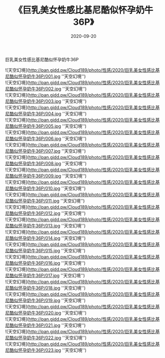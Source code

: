 ﻿---
layout: post
title:  《巨乳美女性感比基尼酷似怀孕奶牛36P》
date:   2020-09-20
img: http://pan.gjdd.pw/Cloud189/photo/性感/2020/巨乳美女性感比基尼酷似怀孕奶牛36P/000.jpg
categories: [美女, 性感, 泳衣]
---

巨乳美女性感比基尼酷似怀孕奶牛36P



![天空幻境](http://pan.gjdd.pw/Cloud189/photo/性感/2020/巨乳美女性感比基尼酷似怀孕奶牛36P/001.jpg ''天空幻境'') <br>
![天空幻境](http://pan.gjdd.pw/Cloud189/photo/性感/2020/巨乳美女性感比基尼酷似怀孕奶牛36P/002.jpg ''天空幻境'') <br>
![天空幻境](http://pan.gjdd.pw/Cloud189/photo/性感/2020/巨乳美女性感比基尼酷似怀孕奶牛36P/003.jpg ''天空幻境'') <br>
![天空幻境](http://pan.gjdd.pw/Cloud189/photo/性感/2020/巨乳美女性感比基尼酷似怀孕奶牛36P/004.jpg ''天空幻境'') <br>
![天空幻境](http://pan.gjdd.pw/Cloud189/photo/性感/2020/巨乳美女性感比基尼酷似怀孕奶牛36P/005.jpg ''天空幻境'') <br>
![天空幻境](http://pan.gjdd.pw/Cloud189/photo/性感/2020/巨乳美女性感比基尼酷似怀孕奶牛36P/006.jpg ''天空幻境'') <br>
![天空幻境](http://pan.gjdd.pw/Cloud189/photo/性感/2020/巨乳美女性感比基尼酷似怀孕奶牛36P/007.jpg ''天空幻境'') <br>
![天空幻境](http://pan.gjdd.pw/Cloud189/photo/性感/2020/巨乳美女性感比基尼酷似怀孕奶牛36P/008.jpg ''天空幻境'') <br>
![天空幻境](http://pan.gjdd.pw/Cloud189/photo/性感/2020/巨乳美女性感比基尼酷似怀孕奶牛36P/009.jpg ''天空幻境'') <br>
![天空幻境](http://pan.gjdd.pw/Cloud189/photo/性感/2020/巨乳美女性感比基尼酷似怀孕奶牛36P/010.jpg ''天空幻境'') <br>
![天空幻境](http://pan.gjdd.pw/Cloud189/photo/性感/2020/巨乳美女性感比基尼酷似怀孕奶牛36P/011.jpg ''天空幻境'') <br>
![天空幻境](http://pan.gjdd.pw/Cloud189/photo/性感/2020/巨乳美女性感比基尼酷似怀孕奶牛36P/012.jpg ''天空幻境'') <br>
![天空幻境](http://pan.gjdd.pw/Cloud189/photo/性感/2020/巨乳美女性感比基尼酷似怀孕奶牛36P/013.jpg ''天空幻境'') <br>
![天空幻境](http://pan.gjdd.pw/Cloud189/photo/性感/2020/巨乳美女性感比基尼酷似怀孕奶牛36P/014.jpg ''天空幻境'') <br>
![天空幻境](http://pan.gjdd.pw/Cloud189/photo/性感/2020/巨乳美女性感比基尼酷似怀孕奶牛36P/015.jpg ''天空幻境'') <br>
![天空幻境](http://pan.gjdd.pw/Cloud189/photo/性感/2020/巨乳美女性感比基尼酷似怀孕奶牛36P/016.jpg ''天空幻境'') <br>
![天空幻境](http://pan.gjdd.pw/Cloud189/photo/性感/2020/巨乳美女性感比基尼酷似怀孕奶牛36P/017.jpg ''天空幻境'') <br>
![天空幻境](http://pan.gjdd.pw/Cloud189/photo/性感/2020/巨乳美女性感比基尼酷似怀孕奶牛36P/018.jpg ''天空幻境'') <br>
![天空幻境](http://pan.gjdd.pw/Cloud189/photo/性感/2020/巨乳美女性感比基尼酷似怀孕奶牛36P/019.jpg ''天空幻境'') <br>
![天空幻境](http://pan.gjdd.pw/Cloud189/photo/性感/2020/巨乳美女性感比基尼酷似怀孕奶牛36P/020.jpg ''天空幻境'') <br>
![天空幻境](http://pan.gjdd.pw/Cloud189/photo/性感/2020/巨乳美女性感比基尼酷似怀孕奶牛36P/021.jpg ''天空幻境'') <br>
![天空幻境](http://pan.gjdd.pw/Cloud189/photo/性感/2020/巨乳美女性感比基尼酷似怀孕奶牛36P/022.jpg ''天空幻境'') <br>
![天空幻境](http://pan.gjdd.pw/Cloud189/photo/性感/2020/巨乳美女性感比基尼酷似怀孕奶牛36P/023.jpg ''天空幻境'') <br>